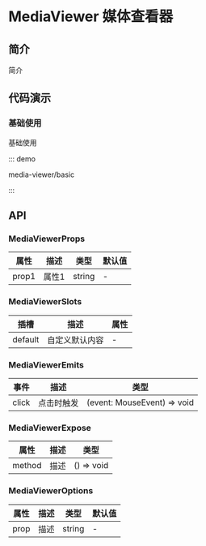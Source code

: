 # MediaViewer 媒体查看器

## 简介

简介

## 代码演示

### 基础使用

基础使用

::: demo

media-viewer/basic

:::

## API

### MediaViewerProps

| 属性  | 描述  | 类型   | 默认值 |
| ----- | ----- | ------ | ------ |
| prop1 | 属性1 | string | -      |

### MediaViewerSlots

| 插槽    | 描述           | 属性 |
| ------- | -------------- | ---- |
| default | 自定义默认内容 | -    |

### MediaViewerEmits

| 事件  | 描述       | 类型                        |
| ----- | ---------- | --------------------------- |
| click | 点击时触发 | (event: MouseEvent) => void |

### MediaViewerExpose

| 属性   | 描述 | 类型       |
| ------ | ---- | ---------- |
| method | 描述 | () => void |

### MediaViewerOptions

| 属性 | 描述 | 类型   | 默认值 |
| ---- | ---- | ------ | ------ |
| prop | 描述 | string | -      |
